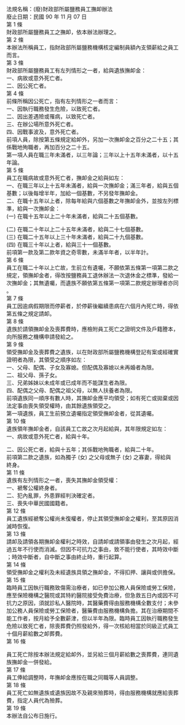 法規名稱：(廢)財政部所屬鹽務員工撫卹辦法  
廢止日期：民國 90 年 11 月 07 日  
第 1 條  
財政部所屬鹽務員工之撫卹，依本辦法辦理之。  
第 2 條  
本辦法所稱員工，指財政部所屬鹽務機構核定編制員額內支領薪給之員工  
而言。  
第 3 條  
財政部所屬鹽務員工有左列情形之一者，給與遺族撫卹金：  
一、病故或意外死亡者。  
二、因公死亡者。  
第 4 條  
前條所稱因公死亡，指有左列情形之一者而言：  
一、因執行職務發生危險，以致死亡者。  
二、因出差遇險或罹病，以致死亡者。  
三、在辦公場所意外死亡者。  
四、因戰事波及，意外死亡者。  
前項人員，除按第五條規定給卹外，另加一次撫卹金之百分之二十五；其  
係戰地殉職者，再加百分之二十五。  
第一項人員在職三年未滿者，以三年論；三年以上十五年未滿者，以十五  
年論。  
第 5 條  
員工在職病故或意外死亡者，撫卹金之給與如左：  
一、在職三年以上十五年未滿者，給與一次撫卹金；滿三年者，給與五個  
基數；以後每增半年，加給一個基數，不另發年撫卹金。  
二、在職十五年以上者，除每年給與六個基數之年撫卹金外，並按左列標  
準，給與一次撫卹金：  
(一) 在職十五年以上二十年未滿者，給與二十五個基數。  


(二) 在職二十年以上二十五年未滿者，給與二十七個基數。  
(三) 在職二十五年以上三十年未滿者，給與二十九個基數。  
(四) 在職三十年以上者，給與三十一個基數。  
前項第一款及第二款年資之奇零數，未滿半年者，以半年計。  
第 6 條  
員工在職二十年以上亡故，生前立有遺囑，不願依第五條第一項第二款之  
規定，領撫卹金者，得改按鹽務員工退休辦法一次退休金之標準，發給一  
次撫卹金；其無遺囑，而遺族不願依第五條第一項第二款規定辦理者亦同  
。  
第 7 條  
員工因逾病假期限而停薪者，於停薪後繼續患病在六個月內死亡時，得依  
第五條之規定請卹。  
第 8 條  
遺族於請領撫卹金及喪葬費時，應檢附員工死亡之證明文件及戶籍謄本，  
向所服務之機構申請發給之。  
第 9 條  
領受撫卹金及喪葬費之遺族，以在財政部所屬鹽務機構登記有案或經確實  
證明者為限，其領受之順序如左：  
一、父母、配偶、子女及寡媳。但配偶及寡媳以未再婚者為限。  
二、祖父母、孫子女。  
三、兄弟姊妹以未成年或已成年而不能謀生者為限。  
四、配偶之父母、配偶之祖父母，以無人扶養者為限。  
前項遺族同一順序有數人時，其撫卹金應平均領受；如有死亡或拋棄或因  
法定事由喪失領受權時，由其餘遺族領受之。  
第一項遺族，員工生前預立遺囑指定領受撫卹金者，從其遺囑。  
第 10 條  
遺族領年撫卹金者，自該員工亡故之次月起給與，其年限規定如左：  
一、病故或意外死亡者，給與十年。  


二、因公死亡者，給與十五年；其係戰地殉職者，給與二十年。  
前項第二款之遺族，如為獨子 (女) 之父母或無子 (女) 之寡妻，得給與  
終身。  
第 11 條  
遺族有左列情形之一者，喪失其撫卹金領受權：  
一、褫奪公權終身者。  
二、犯內亂罪，外患罪經判決確定者。  
三、喪失中華民國國籍者。  
第 12 條  
員工遺族經褫奪公權尚未復權者，停止其領受撫卹金之權利，至其原因消  
滅時恢復。  
第 13 條  
請卹及請領各期撫卹金權利之時效，自請卹或請領事由發生之次月起，經  
過五年不行使而消滅。但因不可抗力之事由，致不能行使者，其時效中斷  
；時效中斷者，自中斷之事由終止時，重行起算。  
第 14 條  
領受撫卹金之權利及未經遺族具領之撫卹金，不得扣押、讓與或供擔保。  
第 15 條  
臨時員工因執行職務致傷需治療者，如已參加公務人員保險或勞工保險，  
應至保險機構之醫院或其特約醫院接受免費治療，但急救五日內或因不可  
抗力之原因，須就診私人醫院時，其醫藥費得由服務機構全數支付；未參  
加公務人員保險或勞工保險者，醫藥費由服務機構負擔。其在治療期間不  
能工作者，按月給予全數薪津，但以半年為限。臨時員工因執行職務發生  
危險以致死亡者，除喪葬費仍照發給外，得一次核給相當於同級正式員工  
十個月薪給數之卹葬費。  
第 16 條  


員工死亡除按本辦法規定給卹外，並另給三個月薪給數之喪葬費，連同遺  
族撫卹金一併發給。  
第 17 條  
員工俸給調整時，年撫卹金應按在職之同職等人員調整。  
第 18 條  
員工死亡如無遺族或遺族因故不及親來殮葬時，得由服務機構就應給喪葬  
費，指定人員代為殮葬。  
第 19 條  
本辦法自公布日施行。  


